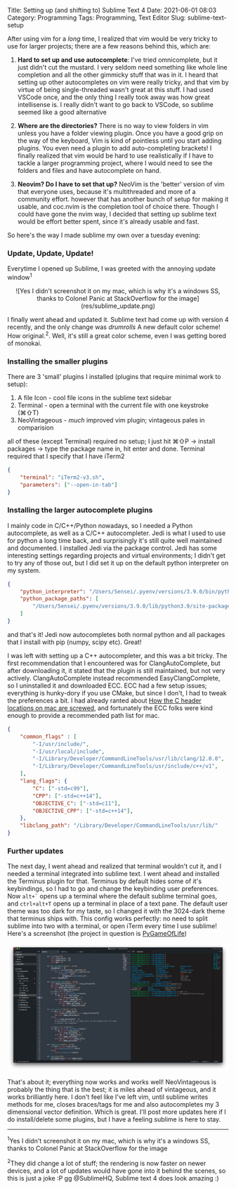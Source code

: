 Title: Setting up (and shifting to) Sublime Text 4
Date: 2021-06-01 08:03
Category: Programming
Tags: Programming, Text Editor
Slug: sublime-text-setup

After using vim for a _long_ time, I realized that vim would be very tricky to
use for larger projects; there are a few reasons behind this, which are:

1. **Hard to set up and use autocomplete**: I've tried omnicomplete, but it just didn't cut the mustard. I very seldom need something like whole line completion and all the other gimmicky stuff that was in it. I heard that setting up other autocompletes on vim were really tricky, and that vim by virtue of being single-threaded wasn't great at this stuff. I had used VSCode once, and the only thing I really took away was how great intellisense is. I really didn't want to go back to VSCode, so sublime seemed like a good alternative

2. **Where are the directories?** There is no way to view folders in vim unless you have a folder viewing plugin. Once you have a good grip on the way of the keyboard, Vim is kind of pointless until you start adding plugins. You even need a plugin to add auto-completing brackets! I finally realized that vim would be hard to use realistically if I have to tackle a larger programming project, where I would need to see the folders and files and have autocomplete on hand.

3. **Neovim? Do I have to set that up?** NeoVim is the 'better' version of vim that everyone uses, because it's multithreaded and more of a community effort. however that has another bunch of setup for making it usable, and coc.nvim is the completion tool of choice there. Though I could have gone the nvim way, I decided that setting up sublime text would be effort better spent, since it's already usable and fast. 

So here's the way I made sublime my own over a tuesday evening:

### Update, Update, Update!

Everytime I opened up Sublime, I was greeted with the annoying update window<sup>1</sup>

<center>![Yes I didn't screenshot it on my mac, which is why it's a windows SS, thanks to Colonel Panic at StackOverflow for the image](res/sublime_update.png)</center>

I finally went ahead and updated it. Sublime text had come up with version 4 recently, and the only change was *drumrolls* A new default color scheme! How original.<sup>2</sup>. Well, it's still a great color scheme, even I was getting bored of monokai.

### Installing the smaller plugins

There are 3 'small' plugins I installed (plugins that require minimal work to setup):

1. A file Icon - cool file icons in the sublime text sidebar
2. Terminal - open a terminal with the current file with one keystroke (⌘⇧T)
3. NeoVintageous - _much_ improved vim plugin; vintageous pales in comparision

all of these (except Terminal) required no setup; I just hit ⌘⇧P -> install packages -> type the package name in, hit enter and done. Terminal required that I specify that I have iTerm2 

```JSON
{
    "terminal": "iTerm2-v3.sh",
    "parameters": ["--open-in-tab"]
}
```

### Installing the larger autocomplete plugins

I mainly code in C/C++/Python nowadays, so I needed a Python autocomplete, as well as a C/C++ autocompleter. Jedi is what I used to use for python a long time back, and surprisingly it's still quite well maintained and documented. I installed Jedi via the package control. Jedi has some interesting settings regarding projects and virtual environments; I didn't get to try any of those out, but I did set it up on the default python interpreter on my system. 

```JSON
{
	"python_interpreter": "/Users/Sensei/.pyenv/versions/3.9.0/bin/python",
	"python_package_paths": [
        "/Users/Sensei/.pyenv/versions/3.9.0/lib/python3.9/site-packages"
    ]
}
```

and that's it! Jedi now autocompletes both normal python and all packages that I install with pip (numpy, scipy etc). Great!

I was left with setting up a C++ autocompleter, and this was a bit tricky. The first recommendation that I encountered was for ClangAutoComplete, but after downloading it, it stated that the plugin is still maintained, but not very actively. ClangAutoComplete instead recommended EasyClangComplete, so I uninstalled it and downloaded ECC. ECC had a few setup issues; everything is hunky-dory if you use CMake, but since I don't, I had to tweak the preferences a bit. I had already ranted about [How the C header locations on mac are screwed](https://aniruddhadeb.com/articles/2021/c-mac.html), and fortunately the ECC folks were kind enough to provide a recommended path list for mac.

```JSON
{
	"common_flags" : [
	    "-I/usr/include/",
	    "-I/usr/local/include",
	    "-I/Library/Developer/CommandLineTools/usr/lib/clang/12.0.0",
	    "-I/Library/Developer/CommandLineTools/usr/include/c++/v1",
	],
    "lang_flags": {
        "C": ["-std=c99"],
        "CPP": ["-std=c++14"],
        "OBJECTIVE_C": ["-std=c11"],
        "OBJECTIVE_CPP": ["-std=c++14"],
    },
	"libclang_path": "/Library/Developer/CommandLineTools/usr/lib/"
}
```

### Further updates

The next day, I went ahead and realized that terminal wouldn't cut it, and I needed a terminal integrated into sublime text. I went ahead and installed the Terminus plugin for that. Terminus by default hides some of it's keybindings, so I had to go and change the keybinding user preferences. Now `` alt+` `` opens up a terminal where the default sublime terminal goes, and `ctrl+alt+T` opens up a terminal in place of a text pane. The default user theme was too dark for my taste, so I changed it with the 3024-dark theme that terminus ships with. This config works perfectly: no need to split sublime into two with a terminal, or open iTerm every time I use sublime! Here's a screenshot (the project in question is [PyGameOfLife](https://github.com/Aniruddha-Deb/PyGameOfLife))

![Current sublime setup](res/sublime_ss.png)

That's about it; everything now works and works well! NeoVintageous is probably the thing that is the best; it is miles ahead of vintageous, and it works brilliantly here. I don't feel like I've left vim, until sublime writes methods for me, closes braces/tags for me and also autocompletes my 3 dimensional vector definition. Which is great. I'll post more updates here if I do install/delete some plugins, but I have a feeling sublime is here to stay.

-------

<sup>1</sup>Yes I didn't screenshot it on my mac, which is why it's a windows SS, thanks to Colonel Panic at StackOverflow for the image

<sup>2</sup>They did change a lot of stuff; the rendering is now faster on newer devices, and a lot of updates would have gone into it behind the scenes, so this is just a joke :P gg @SublimeHQ, Sublime text 4 does look amazing :)